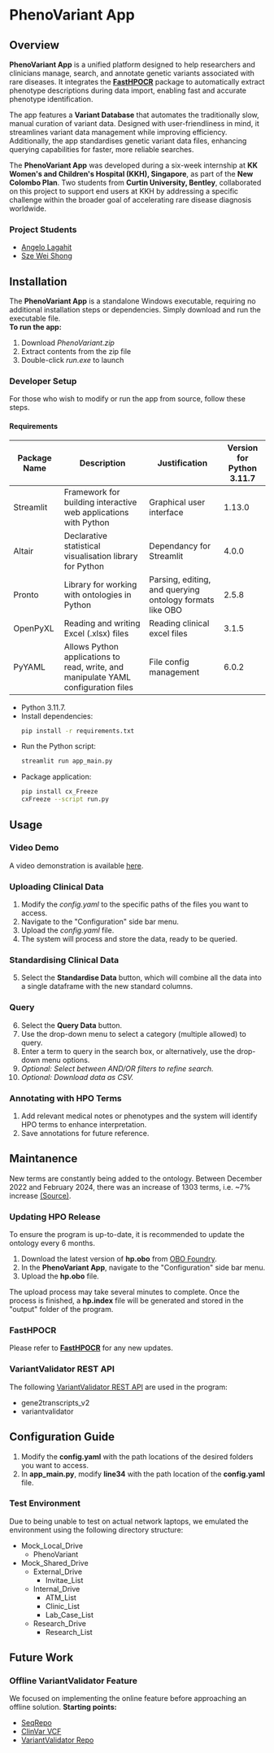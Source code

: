 # PhenoVariant App

## Overview
**PhenoVariant App** is a unified platform designed to help researchers and clinicians manage, search, and annotate genetic variants associated with rare diseases. It integrates the [**FastHPOCR**](https://github.com/tudorgroza/fast_hpo_cr) package to automatically extract phenotype descriptions during data import, enabling fast and accurate phenotype identification.

The app features a **Variant Database** that automates the traditionally slow, manual curation of variant data. Designed with user-friendliness in mind, it streamlines variant data management while improving efficiency. Additionally, the app standardises genetic variant data files, enhancing querying capabilities for faster, more reliable searches.

The **PhenoVariant App** was developed during a six-week internship at **KK Women's and Children's Hospital (KKH), Singapore**, as part of the **New Colombo Plan**. Two students from **Curtin University, Bentley**, collaborated on this project to support end users at KKH by addressing a specific challenge within the broader goal of accelerating rare disease diagnosis worldwide.

### Project Students
- [Angelo Lagahit](https://www.linkedin.com/in/angelo-lagahit/)
- [Sze Wei Shong](https://www.linkedin.com/in/sze-wei-shong/)

## Installation
The **PhenoVariant App** is a standalone Windows executable, requiring no additional installation steps or dependencies. Simply download and run the executable file.\
**To run the app:**
1. Download *PhenoVariant.zip*
2. Extract contents from the zip file
3. Double-click *run.exe* to launch

### Developer Setup
For those who wish to modify or run the app from source, follow these steps.

#### Requirements
|Package Name|Description|Justification|Version for Python 3.11.7|
|------------|-----------|-------------|-------------------------|
|Streamlit|Framework for building interactive web applications with Python|Graphical user interface|1.13.0|
|Altair|Declarative statistical visualisation library for Python|Dependancy for Streamlit|4.0.0|
|Pronto|Library for working with ontologies in Python|Parsing, editing, and querying ontology formats like OBO|2.5.8|
|OpenPyXL|Reading and writing Excel (.xlsx) files|Reading clinical excel files|3.1.5|
|PyYAML|Allows Python applications to read, write, and manipulate YAML configuration files|File config management|6.0.2|

- Python 3.11.7.
- Install dependencies:
   ```bash
   pip install -r requirements.txt
   ```
- Run the Python script:
   ```bash
   streamlit run app_main.py
   ```
- Package application:
   ```bash
   pip install cx_Freeze
   cxFreeze --script run.py
   ```
## Usage

### Video Demo
A video demonstration is available [here](https://youtu.be/fOC2-GlDFKM).

### Uploading Clinical Data
1. Modify the *config.yaml* to the specific paths of the files you want to access.
2. Navigate to the "Configuration" side bar menu.
3. Upload the *config.yaml* file.
4. The system will process and store the data, ready to be queried.

### Standardising Clinical Data
5. Select the **Standardise Data** button, which will combine all the data into a single dataframe with the new standard columns.

### Query
6. Select the **Query Data** button.
7. Use the drop-down menu to select a category (multiple allowed) to query.
8. Enter a term to query in the search box, or alternatively, use the drop-down menu options.
9. *Optional: Select between AND/OR filters to refine search.*
10. *Optional: Download data as CSV.*

### Annotating with HPO Terms
1. Add relevant medical notes or phenotypes and the system will identify HPO terms to enhance interpretation.
2. Save annotations for future reference.

## Maintanence
New terms are constantly being added to the ontology. Between December 2022 and February 2024, there was an increase of 1303 terms, i.e. ~7% increase [(Source)](https://academic.oup.com/bioinformatics/article/40/7/btae406/7698025).

### Updating HPO Release
To ensure the program is up-to-date, it is recommended to update the ontology every 6 months.
1. Download the latest version of **hp.obo** from [OBO Foundry](https://obofoundry.org/ontology/hp.html).
2. In the **PhenoVariant App**, navigate to the "Configuration" side bar menu.
3. Upload the **hp.obo** file.

The upload process may take several minutes to complete. Once the process is finished, a **hp.index** file will be generated and stored in the "output" folder of the program.

### FastHPOCR
Please refer to [**FastHPOCR**](https://github.com/tudorgroza/fast_hpo_cr) for any new updates.

### VariantValidator REST API
The following [VariantValidator REST API](https://rest.variantvalidator.org/) are used in the program:
- gene2transcripts_v2
- variantvalidator

## Configuration Guide
1. Modify the **config.yaml** with the path locations of the desired folders you want to access.
2. In **app_main.py**, modify **line34** with the path location of the **config.yaml** file.

### Test Environment
Due to being unable to test on actual network laptops, we emulated the environment using the following directory structure:
- Mock_Local_Drive
  - PhenoVariant
- Mock_Shared_Drive
  - External_Drive
    - Invitae_List
  - Internal_Drive
    - ATM_List
    - Clinic_List
    - Lab_Case_List
  - Research_Drive
    - Research_List

## Future Work
### Offline VariantValidator Feature
We focused on implementing the online feature before approaching an offline solution.
**Starting points:**
- [SeqRepo](https://github.com/biocommons/biocommons.seqrepo)
- [ClinVar VCF](https://ftp.ncbi.nlm.nih.gov/pub/clinvar/)
- [VariantValidator Repo](https://github.com/openvar/variantValidator/blob/master/README.md)
